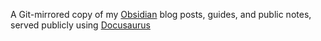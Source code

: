 A Git-mirrored copy of my [Obsidian](https://obsidian.md/) blog posts, guides, and public notes, served publicly using [Docusaurus](https://github.com/facebook/docusaurus)